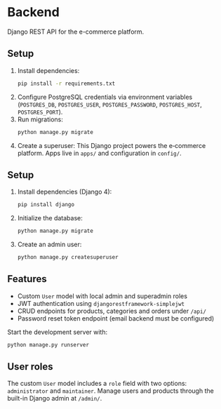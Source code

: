 # Backend

Django REST API for the e-commerce platform.

## Setup

1. Install dependencies:
   ```bash
   pip install -r requirements.txt
   ```
2. Configure PostgreSQL credentials via environment variables (`POSTGRES_DB`, `POSTGRES_USER`, `POSTGRES_PASSWORD`, `POSTGRES_HOST`, `POSTGRES_PORT`).
3. Run migrations:
   ```bash
   python manage.py migrate
   ```
4. Create a superuser:
This Django project powers the e‑commerce platform. Apps live in `apps/` and configuration in `config/`.

## Setup

1. Install dependencies (Django 4):
   ```bash
   pip install django
   ```
2. Initialize the database:
   ```bash
   python manage.py migrate
   ```
3. Create an admin user:
   ```bash
   python manage.py createsuperuser
   ```

## Features

- Custom `User` model with local admin and superadmin roles
- JWT authentication using `djangorestframework-simplejwt`
- CRUD endpoints for products, categories and orders under `/api/`
- Password reset token endpoint (email backend must be configured)

Start the development server with:
```bash
python manage.py runserver
```
## User roles

The custom `User` model includes a `role` field with two options: `administrator` and `maintainer`. Manage users and products through the built-in Django admin at `/admin/`.
